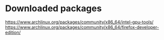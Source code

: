 # Downloaded packages
https://www.archlinux.org/packages/community/x86_64/intel-gpu-tools/
https://www.archlinux.org/packages/community/x86_64/firefox-developer-edition/
